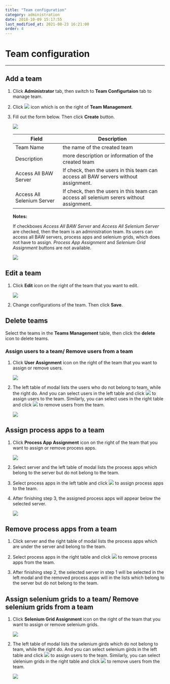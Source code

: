 ```yaml
---
title: "Team configuration"
category: administration
date: 2018-10-09 15:17:55
last_modified_at: 2021-08-23 16:21:00
order: 4
---
```


# Team configuration
***

## Add a team
  1. Click **Administrator** tab, then switch to  **Team Configurtaion** tab to manage team.  

  2. Click ![][add_icon] icon which is on the right of **Team Management**.

  3. Fill out the form below. Then click **Create** button.

     ![][administrator_add_team]

     |   Field                | Description |
     |------------------------|-------------|                                          
     | Team    Name           | the name of the created team|  
     | Description            | more description or information of the created team|
     | Access All BAW Server  | If check, then the users in this team can access all BAW servers without assignment.|
     | Access All Selenium Server  | If check, then the users in this team can access all selenium serers without assignment.|

     **Notes:**

     If checkboxes *Access All BAW Server* and *Access All Selenium Server* are checked, then the team is an administration team. Its users can access all BAW servers, process apps and selenium grids, which does not have to assign. *Process App Assignment* and *Selenium Grid Assignment* buttons are not available.

     ![][administration_super_team]

## Edit a team

  1. Click **Edit** icon on the right of the team that you want to edit.

     ![][administrator_edit_team]

  2. Change configurations of the team. Then click **Save**.

## Delete teams

  Select the teams in the **Teams Management** table, then click the **delete** icon to delete teams.

### Assign users to a team/ Remove users from a team

  1. Click **User Assignment** icon on the right of the team that you want to assign or remove users.

     ![][administrator_assign_user]

  2. The left table of modal lists the users who do not belong to team, while the right do. And you can select users in the left table and click ![][administrator_assign_button] to assign users to the team. Similarly, you can select uses in the right table and click ![][administrator_remove_button] to remove users from the team.

     ![][administrator_assign]

## Assign process apps to a team

  1. Click **Process App Assignment** icon on the right of the team that you want to assign or remove process apps.

     ![][administrator_assign_processapps]

  2. Select server and the left table of modal lists the process apps which belong to the server but do not belong to the team.

  3. Select process apps in the left table and click ![][administrator_assign_button] to assign process apps to the team.

  4. After finishing step 3, the assigned process apps will appear below the selected server.

     ![][administrator_assign_process_apps]

## Remove process apps from a team

  1. Click server and the right table of modal lists the process apps which are under the server and belong to the team.

  2. Select process apps in the right table and click ![][administrator_remove_button] to remove process apps from the team.

  3. After finishing step 2, the selected server in step 1 will be selected in the left modal and the removed process apps will in the lists which belong to the server but do not belong to the team.

## Assign selenium grids to a team/ Remove selenium grids from a team

  1. Click **Selenium Grid Assignment** icon on the right of the team that you want to assign or remove selenium grids.

     ![][administrator_assign_selenium_grid]

  2. The left table of modal lists the selenium girds which do not belong to team, while the right do. And you can select selenium girds in the left table and click ![][administrator_assign_button] to assign users to the team. Similarly, you can select slelenium grids in the right table and click ![][administrator_remove_button] to remove users from the team.

     ![][administrator_assign_seleniumgrds]







[add_icon]: ../images/administrator/Administrator_add_icon.png
[administrator_add_team]: ../images/administrator/administrator_add_team.png
[administrator_edit_team]: ../images/administrator/administrator_edit_team.png
[administrator_assign_user]: ../images/administrator/administrator_assign_user.png
[administrator_assign_button]: ../images/administrator/administrator_assign_button.png
[administrator_remove_button]: ../images/administrator/administrator_remove_button.png
[administrator_assign]: ../images/administrator/administrator_assign.png
[administrator_assign_processapps]: ../images/administrator/administrator_assign_processapps.png
[administrator_assign_selenium_grid]: ../images/administrator/administrator_assign_selenium_grid.png
[administrator_assign_seleniumgrds]: ../images/administrator/administrator_assign_seleniumgrds.png
[administrator_assign_process_apps]: ../images/administrator/administrator_assign_process_apps.png
[administration_super_team]: ../images/administrator/administration_super_team.png
